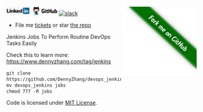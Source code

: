<a href="https://github.com/DennyZhang?tab=followers"><img align="right" width="200" height="183" src="https://raw.githubusercontent.com/USDevOps/mywechat-slack-group/master/images/fork_github.png" /></a>

[![LinkedIn](https://raw.githubusercontent.com/USDevOps/mywechat-slack-group/master/images/linkedin.png)](https://www.linkedin.com/in/dennyzhang001) [![Github](https://raw.githubusercontent.com/USDevOps/mywechat-slack-group/master/images/github.png)](https://github.com/DennyZhang) <a href="https://www.dennyzhang.com/slack" target="_blank" rel="nofollow"><img src="http://slack.dennyzhang.com/badge.svg" alt="slack"/></a>

- File me [tickets](https://github.com/DennyZhang/devops_jenkins/issues) or star [the repo](https://github.com/DennyZhang/devops_jenkins)

Jenkins Jobs To Perform Routine DevOps Tasks Easily

Check this to learn more: https://www.dennyzhang.com/tag/jenkins

```
git clone https://github.com/DennyZhang/devops_jenkins.git
mv devops_jenkins jobs
chmod 777 -R jobs
```

Code is licensed under [MIT License](https://www.dennyzhang.com/wp-content/mit_license.txt).
